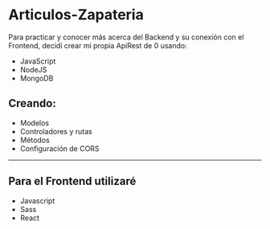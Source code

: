 # Articulos-Zapateria

Para practicar y conocer más acerca del Backend y su conexión con el Frontend, decidí crear mi propia ApiRest de 0 usando:

- JavaScript
- NodeJS
- MongoDB

## Creando:
- Modelos
- Controladores y rutas
- Métodos
- Configuración de CORS

* * *

## Para el Frontend utilizaré

- Javascript
- Sass
- React
